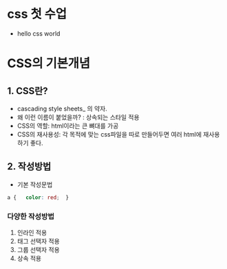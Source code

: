 # css 첫 수업

* hello css world

# CSS의 기본개념

## 1. CSS란?

- cascading style sheets_ 의 약자.
- 왜 이런 이름이 붙었을까? : 상속되는 스타일 적용
- CSS의 역할: html이라는 큰 뼈대를 가공
- CSS의 재사용성: 각 목적에 맞는 css파일을 따로 만들어두면 여러 html에 재사용하기 좋다.

## 2. 작성방법

- 기본 작성문법

```css
a {   color: red;  }
```

### 다양한 작성방법

1. 인라인 적용
2. 태그 선택자 적용
3. 그룹 선택자 적용
4. 상속 적용


